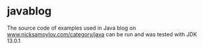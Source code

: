 # javablog
The source code of examples used in Java blog on www.nicksamoylov.com/category/java
can be run and was tested with JDK 13.0.1
